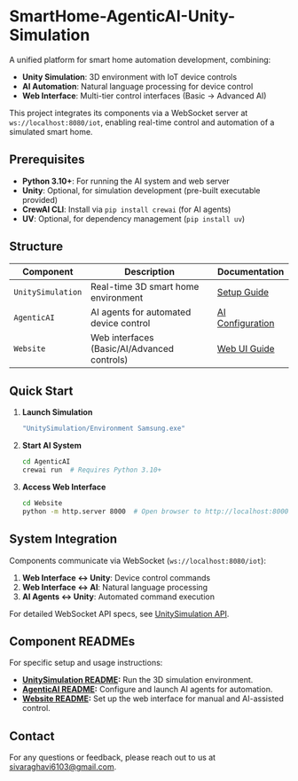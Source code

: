 # SmartHome-AgenticAI-Unity-Simulation

A unified platform for smart home automation development, combining:
- **Unity Simulation**: 3D environment with IoT device controls
- **AI Automation**: Natural language processing for device control
- **Web Interface**: Multi-tier control interfaces (Basic → Advanced AI)

This project integrates its components via a WebSocket server at `ws://localhost:8080/iot`, enabling real-time control and automation of a simulated smart home.

## Prerequisites
- **Python 3.10+**: For running the AI system and web server
- **Unity**: Optional, for simulation development (pre-built executable provided)
- **CrewAI CLI**: Install via `pip install crewai` (for AI agents)
- **UV**: Optional, for dependency management (`pip install uv`)

## Structure

| Component       | Description                                  | Documentation                   |
|-----------------|----------------------------------------------|---------------------------------|
| `UnitySimulation` | Real-time 3D smart home environment         | [Setup Guide](./UnitySimulation/README.md) |
| `AgenticAI`       | AI agents for automated device control      | [AI Configuration](./AgenticAI/README.md) |
| `Website`         | Web interfaces (Basic/AI/Advanced controls) | [Web UI Guide](./Website/README.md) |

## Quick Start

1. **Launch Simulation**
   ```bash
   "UnitySimulation/Environment Samsung.exe"
   ```

2. **Start AI System**
   ```bash
   cd AgenticAI
   crewai run  # Requires Python 3.10+
   ```

3. **Access Web Interface**
   ```bash
   cd Website
   python -m http.server 8000  # Open browser to http://localhost:8000
   ```

## System Integration
Components communicate via WebSocket (`ws://localhost:8080/iot`):
1. **Web Interface ↔ Unity**: Device control commands
2. **Web Interface ↔ AI**: Natural language processing
3. **AI Agents ↔ Unity**: Automated command execution

For detailed WebSocket API specs, see [UnitySimulation API](./UnitySimulation/API.md).

## Component READMEs
For specific setup and usage instructions:
- **[UnitySimulation README](./UnitySimulation/README.md):** Run the 3D simulation environment.
- **[AgenticAI README](./AgenticAI/README.md):** Configure and launch AI agents for automation.
- **[Website README](./Website/README.md):** Set up the web interface for manual and AI-assisted control.

## Contact

For any questions or feedback, please reach out to us at [sivaraghavi6103@gmail.com](mailto:sivaraghavi6103@gmail.com).
